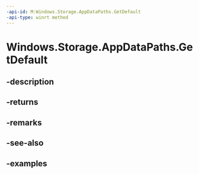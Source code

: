 ```yaml
---
-api-id: M:Windows.Storage.AppDataPaths.GetDefault
-api-type: winrt method
---
```


<!-- Method syntax.
public AppDataPaths AppDataPaths.GetDefault()
-->

# Windows.Storage.AppDataPaths.GetDefault

## -description

## -returns

## -remarks

## -see-also

## -examples

